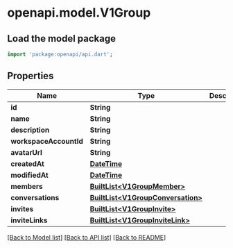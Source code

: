 # openapi.model.V1Group

## Load the model package
```dart
import 'package:openapi/api.dart';
```

## Properties
Name | Type | Description | Notes
------------ | ------------- | ------------- | -------------
**id** | **String** |  | [optional] 
**name** | **String** |  | [optional] 
**description** | **String** |  | [optional] 
**workspaceAccountId** | **String** |  | [optional] 
**avatarUrl** | **String** |  | [optional] 
**createdAt** | [**DateTime**](DateTime.md) |  | [optional] 
**modifiedAt** | [**DateTime**](DateTime.md) |  | [optional] 
**members** | [**BuiltList&lt;V1GroupMember&gt;**](V1GroupMember.md) |  | [optional] 
**conversations** | [**BuiltList&lt;V1GroupConversation&gt;**](V1GroupConversation.md) |  | [optional] 
**invites** | [**BuiltList&lt;V1GroupInvite&gt;**](V1GroupInvite.md) |  | [optional] 
**inviteLinks** | [**BuiltList&lt;V1GroupInviteLink&gt;**](V1GroupInviteLink.md) |  | [optional] 

[[Back to Model list]](../README.md#documentation-for-models) [[Back to API list]](../README.md#documentation-for-api-endpoints) [[Back to README]](../README.md)


